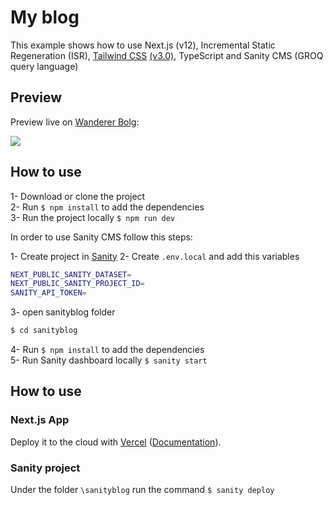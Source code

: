 # My blog

This example shows how to use Next.js (v12), Incremental Static Regeneration (ISR), [Tailwind CSS](https://tailwindcss.com/) [(v3.0)](https://tailwindcss.com/blog/tailwindcss-v3), TypeScript and Sanity CMS (GROQ query language)

## Preview

Preview live on [Wanderer Bolg](https://wanderer-blog.vercel.app/):

[<img src="https://res.cloudinary.com/deebb8zh7/image/upload/v1644522760/wanderer-blog_ccpshs.png">](https://wanderer-blog.vercel.app/)

## How to use

1- Download or clone the project <br />
2- Run `$ npm install` to add the dependencies <br />
3- Run the project locally `$ npm run dev` <br />

In order to use Sanity CMS follow this steps:

1- Create project in [Sanity](https://www.sanity.io/)
2- Create `.env.local` and add this variables

```bash
NEXT_PUBLIC_SANITY_DATASET=
NEXT_PUBLIC_SANITY_PROJECT_ID=
SANITY_API_TOKEN=
```

3- open sanityblog folder <br />

```bash
$ cd sanityblog
```

4- Run `$ npm install` to add the dependencies <br />
5- Run Sanity dashboard locally `$ sanity start` <br />

## How to use

### Next.js App

Deploy it to the cloud with [Vercel](https://vercel.com/new?utm_source=github&utm_medium=readme&utm_campaign=next-example) ([Documentation](https://nextjs.org/docs/deployment)).

### Sanity project

Under the folder `\sanityblog` run the command `$ sanity deploy`
